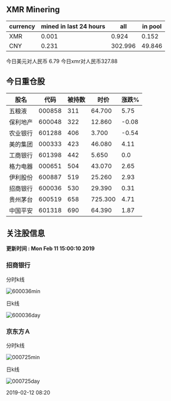 ## XMR Minering

|currency|mined in last 24 hours|all|in pool|
|---|---|---|---|
|XMR|0.001|0.924|0.152|
|CNY|0.231|302.996|49.846|

今日美元对人民币 6.79	今日xmr对人民币327.88


## 今日重仓股 

|股名|代码|被持数|时价|涨跌%|
|---|---|---|---|---|
|五粮液|000858|311|64.700|5.75|
|保利地产|600048|322|12.860|-0.08|
|农业银行|601288|406|3.700|-0.54|
|美的集团|000333|423|46.080|4.11|
|工商银行|601398|442|5.650|0.0|
|格力电器|000651|504|43.070|2.65|
|伊利股份|600887|519|25.260|2.93|
|招商银行|600036|530|29.390|0.31|
|贵州茅台|600519|658|725.300|4.71|
|中国平安|601318|690|64.390|1.87|

## 关注股信息
**更新时间 : Mon Feb 11 15:00:10 2019**
### 招商银行 
分时k线

![600036min](http://image.sinajs.cn/newchart/min/n/sh600036.gif)

日k线

![600036day](http://image.sinajs.cn/newchart/daily/n/sh600036.gif)

### 京东方Ａ 
分时k线

![000725min](http://image.sinajs.cn/newchart/min/n/sz000725.gif)

日k线

![000725day](http://image.sinajs.cn/newchart/daily/n/sz000725.gif)

2019-02-12 08:20
